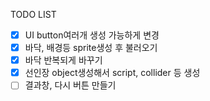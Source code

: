 TODO LIST
- [x] UI button여러개 생성 가능하게 변경
- [x] 바닥, 배경등 sprite생성 후 불러오기
- [x] 바닥 반복되게 바꾸기
- [x] 선인장 object생성해서 script, collider 등 생성
- [ ] 결과창, 다시 버튼 만들기
